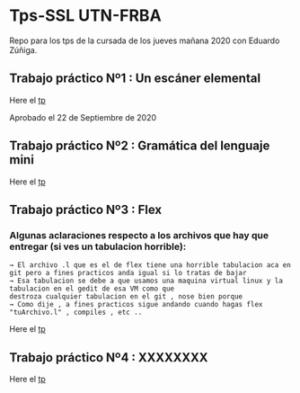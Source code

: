 # Tps-SSL UTN-FRBA
Repo para los tps de la cursada de los jueves mañana 2020 con Eduardo Zúñiga.

## Trabajo práctico Nº1 : Un escáner elemental
Here el [tp](https://github.com/Matiassgg/Grupo-TPs-Sintaxis/tree/master/Tp%201)

Aprobado el 22 de Septiembre de 2020 

## Trabajo práctico Nº2 : Gramática del lenguaje mini
Here el [tp](https://github.com/Matiassgg/Grupo-TPs-Sintaxis/tree/master/Tp%202)

## Trabajo práctico Nº3 : Flex

### Algunas aclaraciones respecto a los archivos que hay que entregar (si ves un tabulacion horrible):
    → El archivo .l que es el de flex tiene una horrible tabulacion aca en git pero a fines practicos anda igual si lo tratas de bajar
    → Esa tabulacion se debe a que usamos una maquina virtual linux y la tabulacion en el gedit de esa VM como que
    destroza cualquier tabulacion en el git , nose bien porque
    → Como dije , a fines practicos sigue andando cuando hagas flex "tuArchivo.l" , compiles , etc ..

Here el [tp](https://github.com/Matiassgg/Grupo-TPs-Sintaxis/tree/master/Tp%203)

## Trabajo práctico Nº4 : XXXXXXXX
Here el [tp](https://github.com/Matiassgg/Grupo-TPs-Sintaxis)
